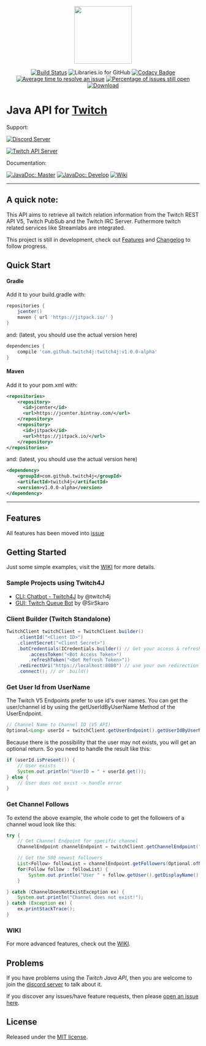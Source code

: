 <p align="center"><img src=".github/logo.png?raw=true" width="150"></p>

<p align="center">
<a href="https://travis-ci.org/twitch4j/twitch4j"><img src="https://travis-ci.org/twitch4j/twitch4j.svg?branch=master" alt="Build Status"></a>
<img src="https://img.shields.io/librariesio/github/twitch4j/twitch4j.svg?style=flat-square" alt="Libraries.io for GitHub">
<a href="https://www.codacy.com/app/twitch4j/twitch4j?utm_source=github.com&amp;utm_medium=referral&amp;utm_content=twitch4j/twitch4j&amp;utm_campaign=Badge_Grade"><img src="https://api.codacy.com/project/badge/Grade/4d9f9562de194b7f8699f9adfd0c4669" alt="Codacy Badge"></a>
<a href="http://isitmaintained.com/project/twitch4j/twitch4j"><img src="http://isitmaintained.com/badge/resolution/twitch4j/twitch4j.svg" alt="Average time to resolve an issue"></a>
<a href="http://isitmaintained.com/project/twitch4j/twitch4j"><img src="http://isitmaintained.com/badge/open/twitch4j/twitch4j.svg" alt="Percentage of issues still open"></a>
<a href="https://bintray.com/twitch4j/maven/Twitch4J/_latestVersion"><img src="https://api.bintray.com/packages/twitch4j/maven/Twitch4J/images/download.svg" alt="Download"></a>
</p>

# Java API for [Twitch](https://www.twitch.tv/)

Support:

[![Discord Server](https://discordapp.com/api/guilds/143001431388061696/embed.png?style=banner2)](https://discord.gg/FQ5vgW3)

[![Twitch API Server](https://discordapp.com/api/guilds/325552783787032576/embed.png?style=banner2)](https://discord.gg/8NXaEyV)

Documentation:

[![JavaDoc: Master](https://img.shields.io/badge/JavaDoc-Master-006400.svg?style=flat-square)](https://jitpack.io/com/github/PhilippHeuer/twitch4j/master-SNAPSHOT/javadoc/index.html)
[![JavaDoc: Develop](https://img.shields.io/badge/JavaDoc-Develop-006400.svg?style=flat-square)](https://jitpack.io/com/github/PhilippHeuer/twitch4j/develop-SNAPSHOT/javadoc/index.html)
[![Wiki](https://img.shields.io/badge/Wiki-Github-D3D3D3.svg?style=flat-square)](https://github.com/PhilippHeuer/twitch4j/wiki)

--------

## A quick note:
This API aims to retrieve all twitch relation information from the Twitch REST API V5, Twitch PubSub and the Twitch IRC Server. Futhermore twitch related services like Streamlabs are integrated.

This project is still in development, check out [Features](#features) and [Changelog](#changelog) to follow progress.

## Quick Start

#### Gradle
Add it to your build.gradle with:
```groovy
repositories {
	jcenter()
	maven { url 'https://jitpack.io/' }
}
```
and: (latest, you should use the actual version here)

```groovy
dependencies {
    compile 'com.github.twitch4j:twitch4j:v1.0.0-alpha'
}
```

#### Maven
Add it to your pom.xml with:
```xml
<repositories>
    <repository>
      <id>jcenter</id>
      <url>https://jcenter.bintray.com/</url>
    </repository>
    <repository>
      <id>jitpack</id>
      <url>https://jitpack.io/</url>
    </repository>
</repositories>
```
and: (latest, you should use the actual version here)

```xml
<dependency>
    <groupId>com.github.twitch4j</groupId>
    <artifactId>twitch4j</artifactId>
    <version>v1.0.0-alpha</version>
</dependency>
```

--------

## Features
All features has been moved into [issue](https://github.com/twitch4j/twitch4j/issues/46)

## Getting Started
Just some simple examples, visit the [WIKI](https://github.com/twitch4j/twitch4j/wiki) for more details.

### Sample Projects using Twitch4J
 - [CLI: Chatbot - Twitch4J](https://github.com/twitch4j/twitch4j-chatbot) by @twitch4j
 - [GUI: Twitch Queue Bot](https://github.com/SirSkaro/twitch-queue-bot) by @SirSkaro

### Client Builder (Twitch Standalone)
```java
TwitchClient twitchClient = TwitchClient.builder()
	.clientId("<Client ID>")
	.clientSecret("<Client Secret>")
	.botCredentials(ICredentials.builder() // Get your access & refresh token at: https://twitchtokengenerator.com/
		.accessToken("<Bot Access Token>")
		.refreshToken("<Bot Refresh Token>"))
	.redirectUri("https://localhost:8080") // use your own redirection and implement it into your servlet application. 
	.connect(); // or .build()
```

### Get User Id from UserName
The Twitch V5 Endpoints prefer to use id's over names. You can get the user/channel id
by using the getUserIdByUserName Method of the UserEndpoint.
```java
// Channel Name to Channel ID (V5 API)
Optional<Long> userId = twitchClient.getUserEndpoint().getUserIdByUserName("whynabit");
```

Because there is the possibility that the user may not exists, you will get an optional return.
So you need to handle the result like this:
```java
if (userId.isPresent()) {
	// User exists
	System.out.println("UserID = " + userId.get());
} else {
	// User does not exist -> handle error
}
```

### Get Channel Follows
To extend the above example, the whole code to get the followers of a channel woud look like this:

```java
try {
	// Get Channel Endpoint for specific channel
	ChannelEndpoint channelEndpoint = twitchClient.getChannelEndpoint("channelName");

	// Get the 500 newest followers
	List<Follow> followList = channelEndpoint.getFollowers(Optional.ofNullable(500), Optional.ofNullable("desc"));
	for(Follow follow : followList) {
		System.out.println("User " + follow.getUser().getDisplayName() + " first followed at " + follow.getCreatedAt().toString());
	}

} catch (ChannelDoesNotExistException ex) {
	System.out.println("Channel does not exist!");
} catch (Exception ex) {
	ex.printStackTrace();
}
```

### WIKI
For more advanced features, check out the [WIKI](https://github.com/twitch4j/twitch4j/wiki).

## Problems

If you have problems using the *Twitch Java API*, then you are welcome to join the [discord server](https://discord.gg/FQ5vgW3) to talk about it.

If you discover any issues/have feature requests, then please [open an issue here](https://github.com/twitch4j/twitch4j/issues/new).

## License

Released under the [MIT license](./LICENSE).
